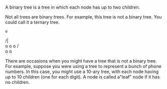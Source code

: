 A binary tree is a tree in which each node has up to two children.

Not all trees are binary trees. For example, this tree is not a binary tree. You
could call it a ternary tree.

<!-- prettier-ignore-start -->
    o
   /|\
  o o o
 / \
o   o
<!-- prettier-ignore-end -->

There are occasions when you might have a tree that is not a binary tree. For
example, suppose you were using a tree to represent a bunch of phone numbers. In
this case, you might use a 10-ary tree, with each node having up to 10 children
(one for each digit). A node is called a"leaf" node if it has no children.
